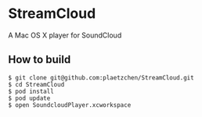# StreamCloud

A Mac OS X player for SoundCloud

## How to build

```
$ git clone git@github.com:plaetzchen/StreamCloud.git  
$ cd StreamCloud  
$ pod install  
$ pod update  
$ open SoundcloudPlayer.xcworkspace  
```
